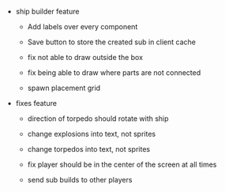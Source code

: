 - ship builder feature

    - Add labels over every component

    - Save button to store the created sub in client cache

    - fix not able to draw outside the box

    - fix being able to draw where parts are not connected

    - spawn placement grid

- fixes feature

    - direction of torpedo should rotate with ship

    - change explosions into text, not sprites

    - change torpedos into text, not sprites

    - fix player should be in the center of the screen at all times

    - send sub builds to other players
